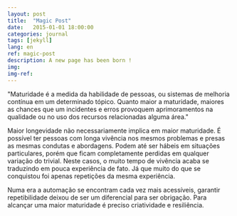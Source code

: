 ```yaml
---
layout: post
title:  "Magic Post"
date:   2015-01-01 18:00:00
categories: journal
tags: [jekyll]
lang: en
ref: magic-post
description: A new page has been born !
img: 
img-ref:
---
```


"Maturidade é a medida da habilidade de pessoas, ou sistemas de melhoria contínua em um determinado tópico. Quanto maior a maturidade, maiores as chances que um incidentes e erros provoquem aprimoramentos na qualidade ou no uso dos recursos relacionadas alguma área."

Maior longevidade não necessariamente implica em maior maturidade. É possível ter pessoas com longa vivência nos mesmos problemas e presas as mesmas condutas e abordagens. Podem até ser hábeis em situações particulares, porém que ficam completamente perdidas em qualquer variação do trivial. Neste casos, o muito tempo de vivência acaba se traduzindo em pouca experiência de fato. Já que muito do que se conquistou foi apenas repetições da mesma experiência.

Numa era a automação se encontram cada vez mais acessíveis, garantir repetibilidade deixou de ser um diferencial para ser obrigação. Para alcançar uma maior maturidade é preciso criatividade e resiliência. 


